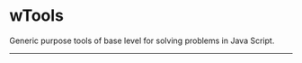 # wTools

Generic purpose tools of base level for solving problems in Java Script.

_ _ _ _ _ _











































































































